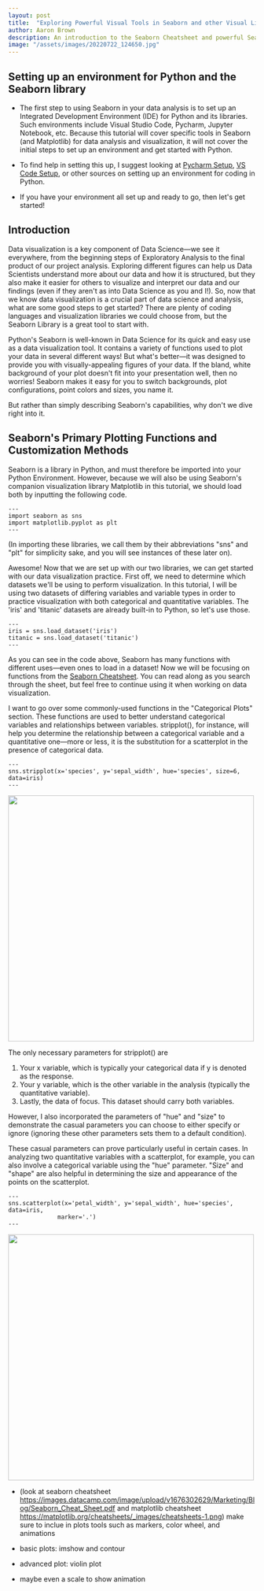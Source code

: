 ```yaml
---
layout: post
title:  "Exploring Powerful Visual Tools in Seaborn and other Visual Libraries"
author: Aaron Brown
description: An introduction to the Seaborn Cheatsheet and powerful Seaborn tools for visualization, as well as a brief introduction to Matplotlib
image: "/assets/images/20220722_124650.jpg"
--- 
```


## Setting up an environment for Python and the Seaborn library

* The first step to using Seaborn in your data analysis is to set up an Integrated Development Environment (IDE) for Python and its libraries. Such environments include Visual Studio Code, Pycharm, Jupyter Notebook, etc. Because this tutorial will cover specific tools in Seaborn (and Matplotlib) for data analysis and visualization, it will not cover the initial steps to set up an environment and get started with Python.

* To find help in setting this up, I suggest looking at [Pycharm Setup](https://www.guru99.com/how-to-install-python.html), [VS Code Setup](https://code.visualstudio.com/docs/python/python-tutorial), or other sources on setting up an environment for coding in Python.

* If you have your environment all set up and ready to go, then let's get started!



## Introduction

Data visualization is a key component of Data Science—we see it everywhere, from the beginning steps of Exploratory Analysis to the final product of our project analysis. Exploring different figures can help us Data Scientists understand more about our data and how it is structured, but they also make it easier for others to visualize and interpret our data and our findings (even if they aren't as into Data Science as you and I!). So, now that we know data visualization is a crucial part of data science and analysis, what are some good steps to get started? There are plenty of coding languages and visualization libraries we could choose from, but the Seaborn Library is a great tool to start with.

Python's Seaborn is well-known in Data Science for its quick and easy use as a data visualization tool. It contains a variety of functions used to plot your data in several different ways! But what's better—it was designed to provide you with visually-appealing figures of your data. If the bland, white background of your plot doesn't fit into your presentation well, then no worries! Seaborn makes it easy for you to switch backgrounds, plot configurations, point colors and sizes, you name it.

But rather than simply describing Seaborn's capabilities, why don't we dive right into it.


## Seaborn's Primary Plotting Functions and Customization Methods

Seaborn is a library in Python, and must therefore be imported into your Python Environment. However, because we will also be using Seaborn's companion visualization library Matplotlib in this tutorial, we should load both by inputting the following code.

```
---
import seaborn as sns
import matplotlib.pyplot as plt
---
```

(In importing these libraries, we call them by their abbreviations "sns" and "plt" for simplicity sake, and you will see instances of these later on).

Awesome! Now that we are set up with our two libraries, we can get started with our data visualization practice. First off, we need to determine which datasets we'll be using to perform visualization. In this tutorial, I will be using two datasets of differing variables and variable types in order to practice visualization with both categorical and quantitative variables. The 'iris' and 'titanic' datasets are already built-in to Python, so let's use those.

```
---
iris = sns.load_dataset('iris')
titanic = sns.load_dataset('titanic')
---
```

As you can see in the code above, Seaborn has many functions with different uses—even ones to load in a dataset! Now we will be focusing on functions from the [Seaborn Cheatsheet](https://www.markdownguide.org/extended-syntax/). You can read along as you search through the sheet, but feel free to continue using it when working on data visualization.

I want to go over some commonly-used functions in the "Categorical Plots" section. These functions are used to better understand categorical variables and relationships between variables. stripplot(), for instance, will help you determine the relationship between a categorical variable and a quantitative one—more or less, it is the substitution for a scatterplot in the presence of categorical data.

```
---
sns.stripplot(x='species', y='sepal_width', hue='species', size=6, data=iris)
---
```
<img src="{{site.url}}/{{site.baseurl}}/assets/images/strpplot1.png" alt="" style="width:500px;"/>

The only necessary parameters for stripplot() are
1. Your x variable, which is typically your categorical data if y is denoted as the response.
2. Your y variable, which is the other variable in the analysis (typically the quantitative variable).
3. Lastly, the data of focus. This dataset should carry both variables.

However, I also incorporated the parameters of "hue" and "size" to demonstrate the casual parameters you can choose to either specify or ignore (ignoring these other parameters sets them to a default condition). 

These casual parameters can prove particularly useful in certain cases. In analyzing two quantitative variables with a scatterplot, for example, you can also involve a categorical variable using the "hue" parameter. "Size" and "shape" are also helpful in determining the size and appearance of the points on the scatterplot.

```
---
sns.scatterplot(x='petal_width', y='sepal_width', hue='species', data=iris,
              marker='.')
---
```
<img src="{{site.url}}/{{site.baseurl}}/assets/images/sctrplt1.png" alt="" style="width:500px;"/>


* (look at seaborn cheatsheet https://images.datacamp.com/image/upload/v1676302629/Marketing/Blog/Seaborn_Cheat_Sheet.pdf and matplotlib cheatsheet https://matplotlib.org/cheatsheets/_images/cheatsheets-1.png) make sure to inclue in plots tools such as markers, color wheel, and animations

* basic plots: imshow and contour

* advanced plot: violin plot

* maybe even a scale to show animation
